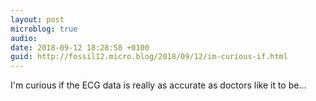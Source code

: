 ```yaml
---
layout: post
microblog: true
audio: 
date: 2018-09-12 18:28:58 +0100
guid: http://fossil12.micro.blog/2018/09/12/im-curious-if.html
---
```

I'm curious if the ECG data is really as accurate as doctors like it to be...
